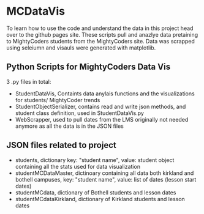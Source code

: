 # MCDataVis
To learn how to use the code and understand the data in this project head over to the github pages site. These scripts pull and anazlye data pretaining to MightyCoders students from the MightyCoders site. Data was scrapped using seleiumn and visauls were generated with matplotlib.  
## Python Scripts for MightyCoders Data Vis
3 .py files in total:   
- StudentDataVis, Containts data anylais functions and the visualizations for students/ MightyCoder trends 
- StudentObjectSerializer, contains read and write json methods, and student class definition, used in StudentDataVis.py  
- WebScrapper, used to pull dates from the LMS originally not needed anymore as all the data is in the JSON files    
## JSON files related to project 
- students, dictionary key: "student name", value: student object containing all the stats used for data visualization  
- studentMCDataMaster, dictinoary containing all data both kirkland and bothell campuses, key: "student name", value: list of dates (lesson start dates) 
- studentMCdata, dictionary of Bothell students and lesson dates 
- studentMCdataKirkland, dictionary of Kirkland students and lesson dates  
